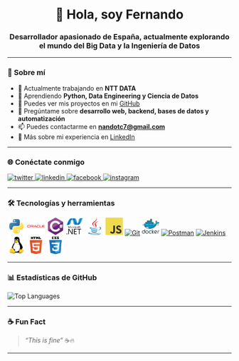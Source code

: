 <h1 align="center">👋 Hola, soy Fernando</h1>
<h3 align="center">Desarrollador apasionado de España, actualmente explorando el mundo del Big Data y la Ingeniería de Datos</h3>

---

### 🚀 Sobre mí

- 🎯 Actualmente trabajando en **NTT DATA**
- 🧠 Aprendiendo **Python, Data Engineering y Ciencia de Datos**
- 💼 Puedes ver mis proyectos en mi [GitHub](https://github.com/ftejonca)
- 💬 Pregúntame sobre **desarrollo web, backend, bases de datos y automatización**
- 📫 Puedes contactarme en **nandotc7@gmail.com**
- 📄 Más sobre mi experiencia en [LinkedIn](https://www.linkedin.com/in/fernandotejon)

---

### 🌐 Conéctate conmigo

<p align="left">
  <a href="https://twitter.com/okami016" target="blank">
    <img src="https://cdn.jsdelivr.net/npm/simple-icons@3.0.1/icons/twitter.svg" alt="twitter" width="30" height="30"/>
  </a>
  <a href="https://linkedin.com/in/fernandotejon" target="blank">
    <img src="https://cdn.jsdelivr.net/npm/simple-icons@3.0.1/icons/linkedin.svg" alt="linkedin" width="30" height="30"/>
  </a>
  <a href="https://fb.com/fernando tejon" target="blank">
    <img src="https://cdn.jsdelivr.net/npm/simple-icons@3.0.1/icons/facebook.svg" alt="facebook" width="30" height="30"/>
  </a>
  <a href="https://instagram.com/okami016" target="blank">
    <img src="https://cdn.jsdelivr.net/npm/simple-icons@3.0.1/icons/instagram.svg" alt="instagram" width="30" height="30"/>
  </a>
</p>

---

### 🛠️ Tecnologías y herramientas

<p align="left">
  <a href="https://www.python.org" target="_blank" rel="noreferrer"><img src="https://raw.githubusercontent.com/devicons/devicon/master/icons/python/python-original.svg" alt="Python" width="40" height="40"/></a>
  <a href="https://www.oracle.com/" target="_blank" rel="noreferrer"><img src="https://raw.githubusercontent.com/devicons/devicon/master/icons/oracle/oracle-original.svg" alt="Oracle SQL" width="40" height="40"/></a>
  <a href="https://learn.microsoft.com/en-us/dotnet/csharp/" target="_blank" rel="noreferrer"><img src="https://raw.githubusercontent.com/devicons/devicon/master/icons/csharp/csharp-original.svg" alt="C#" width="40" height="40"/></a>
  <a href="https://dotnet.microsoft.com/" target="_blank" rel="noreferrer"><img src="https://raw.githubusercontent.com/devicons/devicon/master/icons/dot-net/dot-net-original-wordmark.svg" alt=".NET" width="40" height="40"/></a>
  <a href="https://www.java.com" target="_blank" rel="noreferrer"><img src="https://raw.githubusercontent.com/devicons/devicon/master/icons/java/java-original.svg" alt="Java" width="40" height="40"/></a>
  <a href="https://developer.mozilla.org/en-US/docs/Web/JavaScript" target="_blank" rel="noreferrer"><img src="https://raw.githubusercontent.com/devicons/devicon/master/icons/javascript/javascript-original.svg" alt="JavaScript" width="40" height="40"/></a>
  <a href="https://git-scm.com/" target="_blank" rel="noreferrer"><img src="https://www.vectorlogo.zone/logos/git-scm/git-scm-icon.svg" alt="Git" width="40" height="40"/></a>
  <a href="https://www.docker.com/" target="_blank" rel="noreferrer"><img src="https://raw.githubusercontent.com/devicons/devicon/master/icons/docker/docker-original-wordmark.svg" alt="Docker" width="40" height="40"/></a>
  <a href="https://postman.com" target="_blank" rel="noreferrer"><img src="https://www.vectorlogo.zone/logos/getpostman/getpostman-icon.svg" alt="Postman" width="40" height="40"/></a>
  <a href="https://www.jenkins.io" target="_blank" rel="noreferrer"><img src="https://www.vectorlogo.zone/logos/jenkins/jenkins-icon.svg" alt="Jenkins" width="40" height="40"/></a>
  <a href="https://www.linux.org/" target="_blank" rel="noreferrer"><img src="https://raw.githubusercontent.com/devicons/devicon/master/icons/linux/linux-original.svg" alt="Linux" width="40" height="40"/></a>
  <a href="https://developer.mozilla.org/en-US/docs/Web/HTML" target="_blank" rel="noreferrer"><img src="https://raw.githubusercontent.com/devicons/devicon/master/icons/html5/html5-original-wordmark.svg" alt="HTML5" width="40" height="40"/></a>
  <a href="https://developer.mozilla.org/en-US/docs/Web/CSS" target="_blank" rel="noreferrer"><img src="https://raw.githubusercontent.com/devicons/devicon/master/icons/css3/css3-original-wordmark.svg" alt="CSS3" width="40" height="40"/></a>
</p>

---

### 📊 Estadísticas de GitHub

<p align="left">
  <img src="https://github-readme-stats.vercel.app/api/top-langs/?username=ftejonca&layout=compact&hide_border=true&langs_count=8&theme=default" alt="Top Languages"/>
</p>

---

### ☕ Fun Fact

> _“This is fine”_ ☕🔥

---

